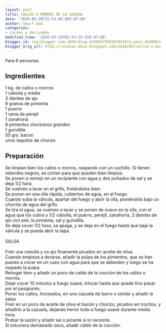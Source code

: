 ```yaml
---
layout: post
title: CALLOS O MORROS DE LA SUEGRA
date: '2010-05-20T15:53:00.003-07:00'
author: Smurf Dad
categories:
- Carnes y derivados
modified_time: '2016-03-16T01:53:16.659-07:00'
blogger_id: tag:blogger.com,1999:blog-5299957599287034512.post-4540861401045342653
blogger_orig_url: http://recetas-desa.blogspot.com/2010/05/callos-o-morros-de-la-suegra.html
---
```


Para 6 personas.<br><h2>Ingredientes</h2><p>1 kg. de callos o morros<br/>1 cebolla y media<br/>3 dientes de ajo<br/>8 granos de pimienta<br/>1 puerro<br/>1 rama de perejil<br/>1 zanahoria<br/>8 pimientos choriceros grandes<br/>1 guindilla<br/>50 grs. bacon<br/>unos taquitos de chorizo</p><h2>Preparaci&oacute;n</h2><p>Se limpian bien los callos o morros, raspando con un cuchillo. Si tienen rebordes negros, se cortan para que queden bien limpios.<br/>Se ponen a remojo en un recipiente con agua y dos pu&ntilde;ados de sal y se deja 1/2 hora.<br/>Se vuelven a lavar en el grifo, frot&aacute;ndolos bien.<br/>Se ponen en una olla r&aacute;pida, cubiertos de agua, en el fuego.<br/>Cuando suba la v&aacute;lvula, apartar del fuego y abrir la olla, poni&eacute;ndola bajo un chorrito de agua del grifo.<br/>Se tira el agua, se vuelven a lavar y se ponen de nuevo en la olla, con el agua que los cubra y 1/2 cebolla, el puerro, perejil, zanahoria, 2 dientes de ajo con piel, la pimienta, sal y guindilla.<br/>Se deja cocer 1/2 hora, se apaga, y se deja en el fuego hasta que baje la v&aacute;lvula y se pueda abrir la tapa.<br/><br/>SALSA<br/><br/>Fre&iacute;r una cebolla y un ajo finamente picados en aceite de oliva.<br/>Cuando empieza a dorarse, a&ntilde;adir la pulpa de los pimientos, que se han puesto a cocer en un cazo con agua para que se ablanden y  luego se ha raspado la pulpa.<br/>Rehogar bien y a&ntilde;adir un poco de caldo de la cocci&oacute;n de los callos o morros.<br/>Dejar cocer 10 minutos a fuego suave, triturar hasta que quede fino pasar por el pasapur&eacute;s.<br/>Poner los callos, troceados, en una cazuela de barro o similar y a&ntilde;adir la salsa<br/>Fre&iacute;r en un poco de aceite de oliva el bac&oacute;n y chorizo, picados en trocitos, y a&ntilde;adirlo a la cazuela, dejando hervir todo a fuego suave durante media hora.<br/>Probar la saz&oacute;n y a&ntilde;adir sal o picante si lo necesita.<br/>Si estuviera demasiado seco, a&ntilde;adir caldo de la cocci&oacute;n.</p>